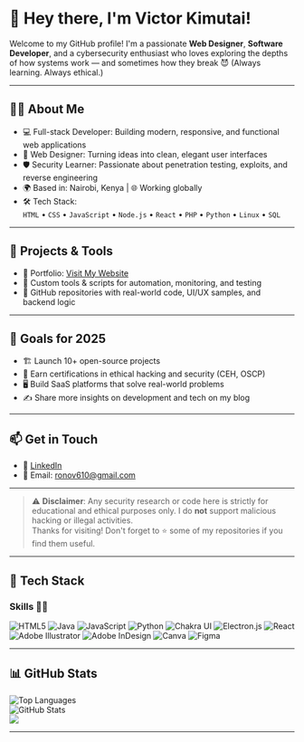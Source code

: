 # 👋 Hey there, I'm Victor Kimutai!

Welcome to my GitHub profile! I'm a passionate **Web Designer**, **Software Developer**, and a cybersecurity enthusiast who loves exploring the depths of how systems work — and sometimes how they break 😈 (Always learning. Always ethical.)

---

## 👨‍💻 About Me

- 💻 Full-stack Developer: Building modern, responsive, and functional web applications  
- 🎨 Web Designer: Turning ideas into clean, elegant user interfaces  
- 🛡️ Security Learner: Passionate about penetration testing, exploits, and reverse engineering  
- 🌍 Based in: Nairobi, Kenya | 🌐 Working globally  
- 🛠️ Tech Stack:  
  `HTML` • `CSS` • `JavaScript` • `Node.js` • `React` • `PHP` • `Python` • `Linux` • `SQL`

---

## 🔧 Projects & Tools

- 🔹 Portfolio: [Visit My Website](https://victor-kimutai.onrender.com)  
- 🔹 Custom tools & scripts for automation, monitoring, and testing  
- 🔹 GitHub repositories with real-world code, UI/UX samples, and backend logic  

---

## 🚀 Goals for 2025

- 🏗 Launch 10+ open-source projects  
- 🧠 Earn certifications in ethical hacking and security (CEH, OSCP)  
- 🖥 Build SaaS platforms that solve real-world problems  
- ✍️ Share more insights on development and tech on my blog  

---

## 📫 Get in Touch

- 🔗 [LinkedIn](https://www.linkedin.com/in/victor-kimutai-592585356/)  
- 📨 Email: [ronov610@gmail.com](mailto:ronov610@gmail.com)  

---

> ⚠️ **Disclaimer**: Any security research or code here is strictly for educational and ethical purposes only. I do **not** support malicious hacking or illegal activities.  
> Thanks for visiting! Don't forget to ⭐ some of my repositories if you find them useful.

---

## 🧠 Tech Stack
### Skills 👩‍💻  
![HTML5](https://img.shields.io/badge/html5-%23E34F26.svg?style=for-the-badge&logo=html5&logoColor=white) 
![Java](https://img.shields.io/badge/java-%23ED8B00.svg?style=for-the-badge&logo=openjdk&logoColor=white) 
![JavaScript](https://img.shields.io/badge/javascript-%23323330.svg?style=for-the-badge&logo=javascript&logoColor=%23F7DF1E) 
![Python](https://img.shields.io/badge/python-3670A0?style=for-the-badge&logo=python&logoColor=ffdd54) 
![Chakra UI](https://img.shields.io/badge/chakra-%234ED1C5.svg?style=for-the-badge&logo=chakraui&logoColor=white) 
![Electron.js](https://img.shields.io/badge/Electron-191970?style=for-the-badge&logo=Electron&logoColor=white) 
![React](https://img.shields.io/badge/react-%2320232a.svg?style=for-the-badge&logo=react&logoColor=%2361DAFB) 
![Adobe Illustrator](https://img.shields.io/badge/adobe%20illustrator-%23FF9A00.svg?style=for-the-badge&logo=adobe%20illustrator&logoColor=white) 
![Adobe InDesign](https://img.shields.io/badge/Adobe%20InDesign-49021F?style=for-the-badge&logo=adobeindesign&logoColor=FF3366) 
![Canva](https://img.shields.io/badge/Canva-%2300C4CC.svg?style=for-the-badge&logo=Canva&logoColor=white) 
![Figma](https://img.shields.io/badge/figma-%23F24E1E.svg?style=for-the-badge&logo=figma&logoColor=white)

---

## 📊 GitHub Stats

![Top Languages](https://github-readme-stats.vercel.app/api/top-langs/?username=HACKWITHNESBITT&theme=transparent&hide_border=false&layout=compact)  
![GitHub Stats](https://github-readme-stats.vercel.app/api?username=HACKWITHNESBITT&show_icons=true&theme=transparent&hide_border=false)  
![](https://nirzak-streak-stats.vercel.app/?user=HACKWITHNESBITT&theme=transparent&hide_border=false)<br/>

---

<!-- Proudly created with GPRM ( https://gprm.itsvg.in ) -->
